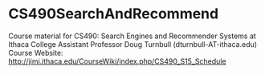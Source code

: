 # CS490SearchAndRecommend

Course material for CS490: Search Engines and Recommender Systems at Ithaca College
Assistant Professor Doug Turnbull (dturnbull-AT-ithaca.edu)
Course Website:
http://jimi.ithaca.edu/CourseWiki/index.php/CS490_S15_Schedule
